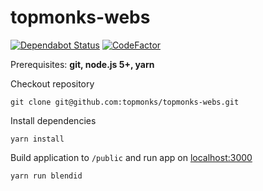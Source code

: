 # topmonks-webs

[![Dependabot Status](https://api.dependabot.com/badges/status?host=github&identifier=111909755)](https://dependabot.com)
[![CodeFactor](https://www.codefactor.io/repository/github/topmonks/topmonks-webs/badge)](https://www.codefactor.io/repository/github/topmonks/topmonks-webs)

Prerequisites: **git, node.js 5+, yarn**

Checkout repository
```
git clone git@github.com:topmonks/topmonks-webs.git
```

Install dependencies

```
yarn install
```

Build application to `/public` and run app on [localhost:3000](http://localhost:3000)
```
yarn run blendid
```
